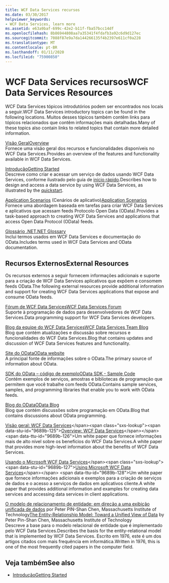 ```yaml
---
title: WCF Data Services recursos
ms.date: 03/30/2017
helpviewer_keywords:
- WCF Data Services, learn more
ms.assetid: e63a9baf-699c-42e2-b11f-fba57bcc14df
ms.openlocfilehash: 8b86944808aa7a35341f4fdafb3a92c6d9d127ec
ms.sourcegitcommit: 7088f87e9a7da144266135f4b2397e611cf0a228
ms.translationtype: MT
ms.contentlocale: pt-BR
ms.lasthandoff: 01/11/2020
ms.locfileid: "75900850"
---
```

# <a name="wcf-data-services-resources"></a><span data-ttu-id="9689b-102">WCF Data Services recursos</span><span class="sxs-lookup"><span data-stu-id="9689b-102">WCF Data Services Resources</span></span>
<span data-ttu-id="9689b-103">WCF Data Services tópicos introdutórios podem ser encontrados nos locais a seguir.</span><span class="sxs-lookup"><span data-stu-id="9689b-103">WCF Data Services introductory topics can be found in the following locations.</span></span> <span data-ttu-id="9689b-104">Muitos desses tópicos também contêm links para tópicos relacionados que contêm informações mais detalhadas.</span><span class="sxs-lookup"><span data-stu-id="9689b-104">Many of these topics also contain links to related topics that contain more detailed information.</span></span>  
  
 [<span data-ttu-id="9689b-105">Visão Geral</span><span class="sxs-lookup"><span data-stu-id="9689b-105">Overview</span></span>](wcf-data-services-overview.md)  
 <span data-ttu-id="9689b-106">Fornece uma visão geral dos recursos e funcionalidades disponíveis no WCF Data Services.</span><span class="sxs-lookup"><span data-stu-id="9689b-106">Provides an overview of the features and functionality available in WCF Data Services.</span></span>  
  
 [<span data-ttu-id="9689b-107">Introdução</span><span class="sxs-lookup"><span data-stu-id="9689b-107">Getting Started</span></span>](../adonet/ef/getting-started.md)  
 <span data-ttu-id="9689b-108">Descreve como criar e acessar um serviço de dados usando WCF Data Services, conforme ilustrado pelo guia de [início rápido](quickstart-wcf-data-services.md).</span><span class="sxs-lookup"><span data-stu-id="9689b-108">Describes how to design and access a data service by using WCF Data Services, as illustrated by the [quickstart](quickstart-wcf-data-services.md).</span></span>  
  
 <span data-ttu-id="9689b-109">[Application Scenarios](application-scenarios-wcf-data-services.md) (Cenários de aplicativo)</span><span class="sxs-lookup"><span data-stu-id="9689b-109">[Application Scenarios](application-scenarios-wcf-data-services.md)</span></span>  
 <span data-ttu-id="9689b-110">Fornece uma abordagem baseada em tarefas para criar WCF Data Services e aplicativos que acessam feeds Protocolo Open Data (OData).</span><span class="sxs-lookup"><span data-stu-id="9689b-110">Provides a task-based approach to creating WCF Data Services and applications that access Open Data Protocol (OData) feeds.</span></span>  
  
 [<span data-ttu-id="9689b-111">Glossário .NET</span><span class="sxs-lookup"><span data-stu-id="9689b-111">.NET Glossary</span></span>](../../../standard/glossary.md)  
 <span data-ttu-id="9689b-112">Inclui termos usados em WCF Data Services e documentação do OData.</span><span class="sxs-lookup"><span data-stu-id="9689b-112">Includes terms used in WCF Data Services and OData documentation.</span></span>  
  
## <a name="external-resources"></a><span data-ttu-id="9689b-113">Recursos Externos</span><span class="sxs-lookup"><span data-stu-id="9689b-113">External Resources</span></span>  
 <span data-ttu-id="9689b-114">Os recursos externos a seguir fornecem informações adicionais e suporte para a criação de WCF Data Services aplicativos que expõem e consomem feeds OData.</span><span class="sxs-lookup"><span data-stu-id="9689b-114">The following external resources provide additional information and support for creating WCF Data Services applications that expose and consume OData feeds.</span></span>  
  
 [<span data-ttu-id="9689b-115">Fórum de WCF Data Services</span><span class="sxs-lookup"><span data-stu-id="9689b-115">WCF Data Services Forum</span></span>](https://social.msdn.microsoft.com/Forums/en-US/home?forum=adodotnetdataservices)  
 <span data-ttu-id="9689b-116">Suporte à programação de dados para desenvolvedores de WCF Data Services.</span><span class="sxs-lookup"><span data-stu-id="9689b-116">Data programming support for WCF Data Services developers.</span></span>  
  
 [<span data-ttu-id="9689b-117">Blog da equipe do WCF Data Services</span><span class="sxs-lookup"><span data-stu-id="9689b-117">WCF Data Services Team Blog</span></span>](https://docs.microsoft.com/archive/blogs/astoriateam/)  
 <span data-ttu-id="9689b-118">Blog que contém atualizações e discussão sobre recursos e funcionalidades do WCF Data Services.</span><span class="sxs-lookup"><span data-stu-id="9689b-118">Blog that contains updates and discussion of WCF Data Services features and functionality.</span></span>  
  
 [<span data-ttu-id="9689b-119">Site do OData</span><span class="sxs-lookup"><span data-stu-id="9689b-119">OData website</span></span>](https://www.odata.org/)  
 <span data-ttu-id="9689b-120">A principal fonte de informações sobre o OData.</span><span class="sxs-lookup"><span data-stu-id="9689b-120">The primary source of information about OData.</span></span>  
  
 [<span data-ttu-id="9689b-121">SDK do OData – código de exemplo</span><span class="sxs-lookup"><span data-stu-id="9689b-121">OData SDK - Sample Code</span></span>](https://www.odata.org/ecosystem/#sdk)  
 <span data-ttu-id="9689b-122">Contém exemplos de serviços, amostras e bibliotecas de programação que permitem que você trabalhe com feeds OData.</span><span class="sxs-lookup"><span data-stu-id="9689b-122">Contains sample services, samples, and programming libraries that enable you to work with OData feeds.</span></span>  
  
 [<span data-ttu-id="9689b-123">Blog do OData</span><span class="sxs-lookup"><span data-stu-id="9689b-123">OData Blog</span></span>](https://www.odata.org/blog/)  
 <span data-ttu-id="9689b-124">Blog que contém discussões sobre programação em OData.</span><span class="sxs-lookup"><span data-stu-id="9689b-124">Blog that contains discussions about OData programming.</span></span>  
  
 <span data-ttu-id="9689b-125">[Visão geral: WCF Data Services](https://docs.microsoft.com/previous-versions/visualstudio/visual-studio-2008/cc956153(v=msdn.10))</span><span class="sxs-lookup"><span data-stu-id="9689b-125">[Overview: WCF Data Services](https://docs.microsoft.com/previous-versions/visualstudio/visual-studio-2008/cc956153(v=msdn.10))</span></span>  
 <span data-ttu-id="9689b-126">Um white paper que fornece informações mais de alto nível sobre os benefícios do WCF Data Services.</span><span class="sxs-lookup"><span data-stu-id="9689b-126">A white paper that provides more high-level information about the benefits of WCF Data Services.</span></span>  
  
 <span data-ttu-id="9689b-127">[Usando o Microsoft WCF Data Services](https://docs.microsoft.com/previous-versions/visualstudio/visual-studio-2008/cc907912(v=msdn.10))</span><span class="sxs-lookup"><span data-stu-id="9689b-127">[Using Microsoft WCF Data Services](https://docs.microsoft.com/previous-versions/visualstudio/visual-studio-2008/cc907912(v=msdn.10))</span></span>  
 <span data-ttu-id="9689b-128">Um white paper que fornece informações adicionais e exemplos para a criação de serviços de dados e o acesso a serviços de dados em aplicativos cliente.</span><span class="sxs-lookup"><span data-stu-id="9689b-128">A white paper that provides additional information and examples for creating data services and accessing data services in client applications.</span></span>  
  
 <span data-ttu-id="9689b-129">[O modelo de relacionamento de entidade: em direção a uma exibição unificada de dados](https://dl.acm.org/doi/10.1145/320434.320440) por Peter PIN-Shan Chen, Massachusetts Institute of Technology</span><span class="sxs-lookup"><span data-stu-id="9689b-129">[The Entity-Relationship Model: Toward a Unified View of Data](https://dl.acm.org/doi/10.1145/320434.320440) by Peter Pin-Shan Chen, Massachusetts Institute of Technology</span></span>  
 <span data-ttu-id="9689b-130">Descreve a base para o modelo relacional de entidade que é implementado pelo WCF Data Services.</span><span class="sxs-lookup"><span data-stu-id="9689b-130">Describes the basis for the entity-relational model that is implemented by WCF Data Services.</span></span> <span data-ttu-id="9689b-131">Escrito em 1976, este é um dos artigos citados com mais frequência em informática.</span><span class="sxs-lookup"><span data-stu-id="9689b-131">Written in 1976, this is one of the most frequently cited papers in the computer field.</span></span>  
  
## <a name="see-also"></a><span data-ttu-id="9689b-132">Veja também</span><span class="sxs-lookup"><span data-stu-id="9689b-132">See also</span></span>

- [<span data-ttu-id="9689b-133">Introdução</span><span class="sxs-lookup"><span data-stu-id="9689b-133">Getting Started</span></span>](getting-started-with-wcf-data-services.md)
